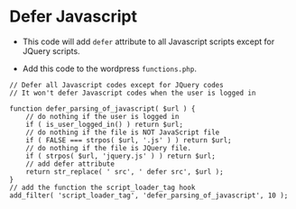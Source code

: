 # Defer Javascript

- This code will add `defer` attribute to all Javascript scripts except for JQuery scripts.

- Add this code to the wordpress `functions.php`.


```
// Defer all Javascript codes except for JQuery codes
// It won't defer Javascript codes when the user is logged in

function defer_parsing_of_javascript( $url ) {
    // do nothing if the user is logged in
    if ( is_user_logged_in() ) return $url; 
    // do nothing if the file is NOT JavaScript file
    if ( FALSE === strpos( $url, '.js' ) ) return $url;
    // do nothing if the file is JQuery file.
    if ( strpos( $url, 'jquery.js' ) ) return $url;
    // add defer attribute
    return str_replace( ' src', ' defer src', $url );
}
// add the function the script_loader_tag hook
add_filter( 'script_loader_tag', 'defer_parsing_of_javascript', 10 );
```
